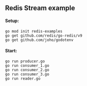 ## Redis Stream example

#### Setup:

```
go mod init redis-examples
go get github.com/redis/go-redis/v9
go get github.com/joho/godotenv
```

#### Start:

```
go run producer.go
go run сonsumer_1.go
go run сonsumer_2.go
go run сonsumer_3.go
go run reader.go
```
